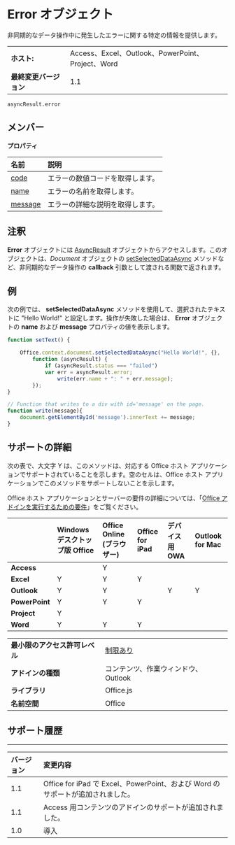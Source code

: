 
# <a name="error-object"></a>Error オブジェクト
非同期的なデータ操作中に発生したエラーに関する特定の情報を提供します。

|||
|:-----|:-----|
|**ホスト:**|Access、Excel、Outlook、PowerPoint、Project、Word|
|**最終変更バージョン**|1.1|

```
asyncResult.error
```


## <a name="members"></a>メンバー


**プロパティ**


|**名前**|**説明**|
|:-----|:-----|
|[code](../../reference/shared/error.code.md)|エラーの数値コードを取得します。|
|[name](../../reference/shared/error.name.md)|エラーの名前を取得します。|
|[message](../../reference/shared/error.message.md)|エラーの詳細な説明を取得します。|

## <a name="remarks"></a>注釈

**Error** オブジェクトには [AsyncResult](../../reference/shared/asyncresult.md) オブジェクトからアクセスします。このオブジェクトは、_Document_ オブジェクトの [setSelectedDataAsync](../../reference/shared/document.setselecteddataasync.md) メソッドなど、非同期的なデータ操作の **callback** 引数として渡される関数で返されます。


## <a name="example"></a>例

次の例では、 **setSelectedDataAsync** メソッドを使用して、選択されたテキストに "Hello World!" と設定します。操作が失敗した場合は、 **Error** オブジェクトの **name** および **message** プロパティの値を表示します。


```js
function setText() {

    Office.context.document.setSelectedDataAsync("Hello World!", {},
        function (asyncResult) {
            if (asyncResult.status === "failed")
            var err = asyncResult.error; 
                write(err.name + ": " + err.message);
        });
}

// Function that writes to a div with id='message' on the page.
function write(message){
    document.getElementById('message').innerText += message; 
}
```




## <a name="support-details"></a>サポートの詳細


次の表で、大文字 Y は、このメソッドは、対応する Office ホスト アプリケーションでサポートされていることを示します。空のセルは、Office ホスト アプリケーションでこのメソッドをサポートしないことを示します。

Office ホスト アプリケーションとサーバーの要件の詳細については、「[Office アドインを実行するための要件](../../docs/overview/requirements-for-running-office-add-ins.md)」をご覧ください。

||**Windows デスクトップ版 Office**|**Office Online (ブラウザー)**|**Office for iPad**|**デバイス用 OWA**|**Outlook for Mac**|
|:-----|:-----|:-----|:-----|:-----|:-----|
|**Access**||Y||||
|**Excel**|Y|Y|Y|||
|**Outlook**|Y|Y||Y|Y|
|**PowerPoint**|Y|Y|Y|||
|**Project**|Y|||||
|**Word**|Y|Y|Y|||

|||
|:-----|:-----|
|**最小限のアクセス許可レベル**|[制限あり](../../docs/develop/requesting-permissions-for-api-use-in-content-and-task-pane-add-ins.md)|
|**アドインの種類**|コンテンツ、作業ウィンドウ、Outlook|
|**ライブラリ**|Office.js|
|**名前空間**|Office|

## <a name="support-history"></a>サポート履歴



****


|**バージョン**|**変更内容**|
|:-----|:-----|
|1.1|Office for iPad で Excel、PowerPoint、および Word のサポートが追加されました。|
|1.1|Access 用コンテンツのアドインのサポートが追加されました。|
|1.0|導入|
